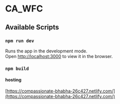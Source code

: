 # CA_WFC

## Available Scripts

### `npm run dev`

Runs the app in the development mode.<br>
Open [http://localhost:3000](http://localhost:3000) to view it in the browser.

### `npm build`

#### hosting

[https://compassionate-bhabha-26c427.netlify.com/](https://compassionate-bhabha-26c427.netlify.com/)
